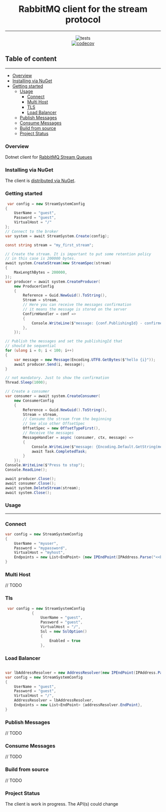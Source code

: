 <h1 style="text-align:center;">RabbitMQ client for the stream protocol</h1>

---
<div style="text-align:center;">

![tests](https://github.com/rabbitmq/rabbitmq-stream-dotnet-client/actions/workflows/nuget.yml//badge.svg)	
[![codecov](https://codecov.io/gh/rabbitmq/rabbitmq-stream-dotnet-client/branch/main/graph/badge.svg?token=OIA04ZQD79)](https://codecov.io/gh/rabbitmq/rabbitmq-stream-dotnet-client)
</div>

<h2>Table of content</h2>


---
- [Overview](#overview)
- [Installing via NuGet](#installing-via-nuget)
- [Getting started](#getting-started)
  - [Usage](#usage)
    - [Connect](#connect)
    - [Multi Host](#multi-host)
    - [TLS](#tls)
    - [Load Balancer](#load-balancer)
  - [Publish Messages](#publish-messages)
  - [Consume Messages](#consume-messages)
  - [Build from source](#build-from-source)
  - [Project Status](#project-status)

### Overview

Dotnet client for [RabbitMQ Stream Queues](https://github.com/rabbitmq/rabbitmq-server/tree/master/deps/rabbitmq_stream)

### Installing via NuGet
The client is [distributed via NuGet](https://www.nuget.org/packages/RabbitMQ.Stream.Client/).
### Getting started

```csharp
 var config = new StreamSystemConfig
{
    UserName = "guest",
    Password = "guest",
    VirtualHost = "/"
};
// Connect to the broker 
var system = await StreamSystem.Create(config);

const string stream = "my_first_stream";

// Create the stream. It is important to put some retention policy 
// in this case is 200000 bytes.
await system.CreateStream(new StreamSpec(stream)
{
    MaxLengthBytes = 200000,
});
var producer = await system.CreateProducer(
    new ProducerConfig
    {
        Reference = Guid.NewGuid().ToString(),
        Stream = stream,
        // Here you can receive the messages confirmation
        // it means the message is stored on the server
        ConfirmHandler = conf =>
        {
            Console.WriteLine($"message: {conf.PublishingId} - confirmed");        
        },
    });

// Publish the messages and set the publishingId that
// should be sequential
for (ulong i = 0; i < 100; i++)
{
    var message = new Message(Encoding.UTF8.GetBytes($"hello {i}"));
    await producer.Send(i, message);
}

// not mandatory. Just to show the confirmation
Thread.Sleep(1000);

// Create a consumer
var consumer = await system.CreateConsumer(
    new ConsumerConfig
    {
        Reference = Guid.NewGuid().ToString(),
        Stream = stream,
        // Consume the stream from the beginning 
        // See also other OffsetSpec 
        OffsetSpec = new OffsetTypeFirst(),
        // Receive the messages
        MessageHandler = async (consumer, ctx, message) =>
        {
            Console.WriteLine($"message: {Encoding.Default.GetString(message.Data.Contents.ToArray())} - consumed");
            await Task.CompletedTask;
        }
    });
Console.WriteLine($"Press to stop");
Console.ReadLine();

await producer.Close();
await consumer.Close();
await system.DeleteStream(stream);
await system.Close();
```

### Usage

---

### Connect

```csharp
var config = new StreamSystemConfig
{
    UserName = "myuser",
    Password = "mypassword",
    VirtualHost = "myhost",
    Endpoints = new List<EndPoint> {new IPEndPoint(IPAddress.Parse("<<brokerip>>"), 5552)},
}
```

### Multi Host
// TODO

### Tls
```csharp
 var config = new StreamSystemConfig
            {
                UserName = "guest",
                Password = "guest",
                VirtualHost = "/",
                Ssl = new SslOption()
                {
                    Enabled = true                    
                },
```

### Load Balancer
```csharp

var lbAddressResolver = new AddressResolver(new IPEndPoint(IPAddress.Parse("<<loadBalancerIP>>"), 5552));
var config = new StreamSystemConfig
{
    UserName = "guest",
    Password = "guest",
    VirtualHost = "/",
    AddressResolver = lbAddressResolver,
    Endpoints = new List<EndPoint> {addressResolver.EndPoint},
}    
```

### Publish Messages
// TODO

### Consume Messages
// TODO

### Build from source
// TODO

### Project Status
The client is work in progress. The API(s) could change

